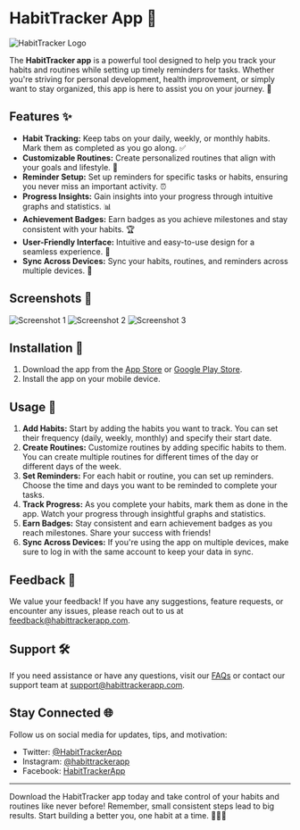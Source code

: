 # HabitTracker App 🌟

![HabitTracker Logo](app_logo.png)

The **HabitTracker app** is a powerful tool designed to help you track your habits and routines while setting up timely reminders for tasks. Whether you're striving for personal development, health improvement, or simply want to stay organized, this app is here to assist you on your journey. 🚀

## Features ✨

- **Habit Tracking:** Keep tabs on your daily, weekly, or monthly habits. Mark them as completed as you go along. ✅
- **Customizable Routines:** Create personalized routines that align with your goals and lifestyle. 📅
- **Reminder Setup:** Set up reminders for specific tasks or habits, ensuring you never miss an important activity. ⏰
- **Progress Insights:** Gain insights into your progress through intuitive graphs and statistics. 📊
- **Achievement Badges:** Earn badges as you achieve milestones and stay consistent with your habits. 🏆
- **User-Friendly Interface:** Intuitive and easy-to-use design for a seamless experience. 🌈
- **Sync Across Devices:** Sync your habits, routines, and reminders across multiple devices. 📡

## Screenshots 📸

![Screenshot 1](screenshot_1.png)
![Screenshot 2](screenshot_2.png)
![Screenshot 3](screenshot_3.png)

## Installation 📲

1. Download the app from the [App Store](#) or [Google Play Store](#).
2. Install the app on your mobile device.

## Usage 📝

1. **Add Habits:** Start by adding the habits you want to track. You can set their frequency (daily, weekly, monthly) and specify their start date.
2. **Create Routines:** Customize routines by adding specific habits to them. You can create multiple routines for different times of the day or different days of the week.
3. **Set Reminders:** For each habit or routine, you can set up reminders. Choose the time and days you want to be reminded to complete your tasks.
4. **Track Progress:** As you complete your habits, mark them as done in the app. Watch your progress through insightful graphs and statistics.
5. **Earn Badges:** Stay consistent and earn achievement badges as you reach milestones. Share your success with friends!
6. **Sync Across Devices:** If you're using the app on multiple devices, make sure to log in with the same account to keep your data in sync.

## Feedback 💌

We value your feedback! If you have any suggestions, feature requests, or encounter any issues, please reach out to us at [feedback@habittrackerapp.com](mailto:feedback@habittrackerapp.com).

## Support 🛠️

If you need assistance or have any questions, visit our [FAQs](https://habittrackerapp.com/faqs) or contact our support team at [support@habittrackerapp.com](mailto:support@habittrackerapp.com).

## Stay Connected 🌐

Follow us on social media for updates, tips, and motivation:

- Twitter: [@HabitTrackerApp](https://twitter.com/HabitTrackerApp)
- Instagram: [@habittrackerapp](https://instagram.com/habittrackerapp)
- Facebook: [HabitTrackerApp](https://www.facebook.com/habittrackerapp)

---

Download the HabitTracker app today and take control of your habits and routines like never before! Remember, small consistent steps lead to big results. Start building a better you, one habit at a time. 🌟🌈🚀
